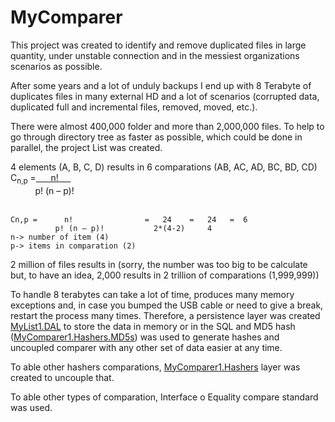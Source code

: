# MyComparer

This project was created to identify and remove duplicated files in large quantity, under unstable connection and in the messiest organizations scenarios as possible.

After some years and a lot of unduly backups I end up with 8 Terabyte of duplicates files in many external HD and a lot of scenarios (corrupted data, duplicated full and incremental files, removed, moved, etc.).

There were almost 400,000 folder and more than 2,000,000 files. To help to go through directory tree as faster as possible, which could be done in parallel, the project List was created.

4 elements (A, B, C, D) results in 6 comparations (AB, AC, AD, BC, BD, CD)
<br />
C<sub>n,p</sub> =<u>&nbsp; &nbsp; &nbsp; n! &nbsp; &nbsp;&nbsp;</u><br />
&nbsp;&nbsp;&nbsp;&nbsp;&nbsp;&nbsp;&nbsp;&nbsp;&nbsp; p! (n &ndash; p)!<br />
<br />

```
Cn,p =      n!                =   24    =   24   =  6
          p! (n – p)!           2*(4-2)     4
n-> number of item (4)
p-> items in comparation (2)
```
2 million of files results in (sorry, the number was too big to be calculate but, to have an idea, 2,000 results in 2 trillion of comparations (1,999,999))

To handle 8 terabytes can take a lot of time, produces many memory exceptions and, in case you bumped the USB cable or need to give a break, restart the process many times. Therefore, a persistence layer was created [MyList1.DAL](https://github.com/vinils/MyList1.DAL) to store the data in memory or in the SQL and MD5 hash ([MyComparer1.Hashers.MD5s](https://github.com/vinils/MyComparer1.Hashers.MD5s)) was used to generate hashes and uncoupled comparer with any other set of data easier at any time.

To able other hashers comparations, [MyComparer1.Hashers](https://github.com/vinils/MyComparer1.Hashers) layer was created to uncouple that.

To able other types of comparation, Interface o Equality compare standard was used.
